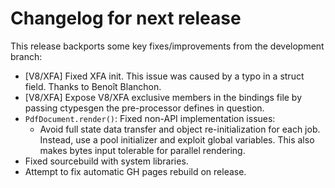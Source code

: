 <!-- SPDX-FileCopyrightText: 2023 geisserml <geisserml@gmail.com> -->
<!-- SPDX-License-Identifier: CC-BY-4.0 -->

<!-- List character: dash (-) -->

# Changelog for next release

This release backports some key fixes/improvements from the development branch:
- [V8/XFA] Fixed XFA init. This issue was caused by a typo in a struct field. Thanks to Benoît Blanchon.
- [V8/XFA] Expose V8/XFA exclusive members in the bindings file by passing ctypesgen the pre-processor defines in question.
- `PdfDocument.render()`: Fixed non-API implementation issues:
  * Avoid full state data transfer and object re-initialization for each job. Instead, use a pool initializer and exploit global variables. This also makes bytes input tolerable for parallel rendering.
- Fixed sourcebuild with system libraries.
- Attempt to fix automatic GH pages rebuild on release.
